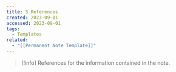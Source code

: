 ```yaml
---
title: 5 References
created: 2023-09-01
accessed: 2023-09-01
tags:
  - Templates
related:
  - "[[Permanent Note Template]]"
---
```

>[!info]
>References for the information contained in the note.